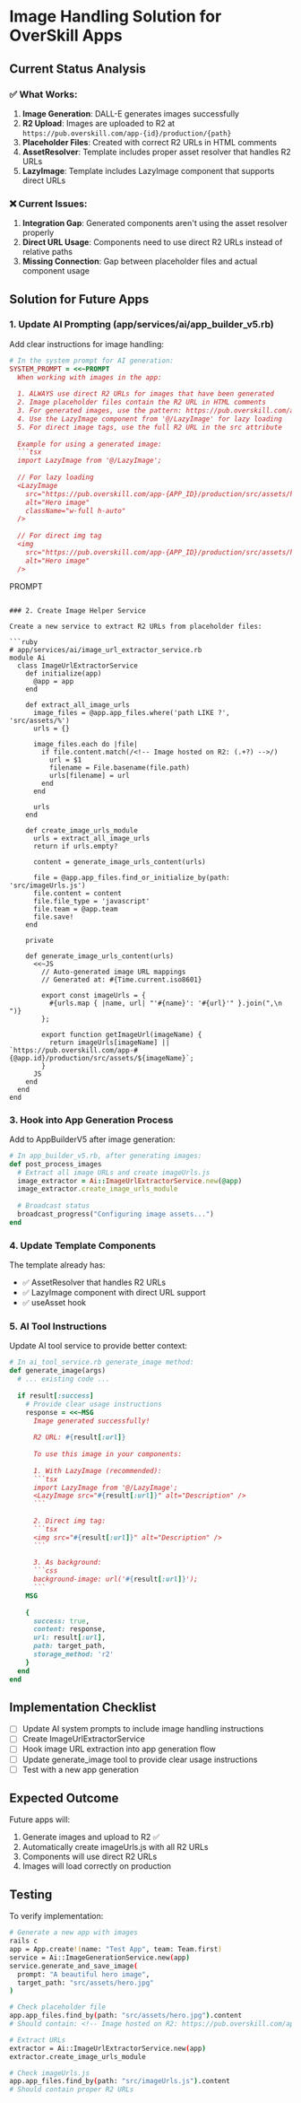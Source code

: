 # Image Handling Solution for OverSkill Apps

## Current Status Analysis

### ✅ What Works:
1. **Image Generation**: DALL-E generates images successfully
2. **R2 Upload**: Images are uploaded to R2 at `https://pub.overskill.com/app-{id}/production/{path}`
3. **Placeholder Files**: Created with correct R2 URLs in HTML comments
4. **AssetResolver**: Template includes proper asset resolver that handles R2 URLs
5. **LazyImage**: Template includes LazyImage component that supports direct URLs

### ❌ Current Issues:
1. **Integration Gap**: Generated components aren't using the asset resolver properly
2. **Direct URL Usage**: Components need to use direct R2 URLs instead of relative paths
3. **Missing Connection**: Gap between placeholder files and actual component usage

## Solution for Future Apps

### 1. Update AI Prompting (app/services/ai/app_builder_v5.rb)

Add clear instructions for image handling:

```ruby
# In the system prompt for AI generation:
SYSTEM_PROMPT = <<~PROMPT
  When working with images in the app:
  
  1. ALWAYS use direct R2 URLs for images that have been generated
  2. Image placeholder files contain the R2 URL in HTML comments
  3. For generated images, use the pattern: https://pub.overskill.com/app-{APP_ID}/production/src/assets/{filename}
  4. Use the LazyImage component from '@/LazyImage' for lazy loading
  5. For direct image tags, use the full R2 URL in the src attribute
  
  Example for using a generated image:
  ```tsx
  import LazyImage from '@/LazyImage';
  
  // For lazy loading
  <LazyImage 
    src="https://pub.overskill.com/app-{APP_ID}/production/src/assets/hero.jpg"
    alt="Hero image"
    className="w-full h-auto"
  />
  
  // For direct img tag
  <img 
    src="https://pub.overskill.com/app-{APP_ID}/production/src/assets/hero.jpg"
    alt="Hero image"
  />
  ```
PROMPT
```

### 2. Create Image Helper Service

Create a new service to extract R2 URLs from placeholder files:

```ruby
# app/services/ai/image_url_extractor_service.rb
module Ai
  class ImageUrlExtractorService
    def initialize(app)
      @app = app
    end
    
    def extract_all_image_urls
      image_files = @app.app_files.where('path LIKE ?', 'src/assets/%')
      urls = {}
      
      image_files.each do |file|
        if file.content.match(/<!-- Image hosted on R2: (.+?) -->/)
          url = $1
          filename = File.basename(file.path)
          urls[filename] = url
        end
      end
      
      urls
    end
    
    def create_image_urls_module
      urls = extract_all_image_urls
      return if urls.empty?
      
      content = generate_image_urls_content(urls)
      
      file = @app.app_files.find_or_initialize_by(path: 'src/imageUrls.js')
      file.content = content
      file.file_type = 'javascript'
      file.team = @app.team
      file.save!
    end
    
    private
    
    def generate_image_urls_content(urls)
      <<~JS
        // Auto-generated image URL mappings
        // Generated at: #{Time.current.iso8601}
        
        export const imageUrls = {
          #{urls.map { |name, url| "'#{name}': '#{url}'" }.join(",\n  ")}
        };
        
        export function getImageUrl(imageName) {
          return imageUrls[imageName] || `https://pub.overskill.com/app-#{@app.id}/production/src/assets/${imageName}`;
        }
      JS
    end
  end
end
```

### 3. Hook into App Generation Process

Add to AppBuilderV5 after image generation:

```ruby
# In app_builder_v5.rb, after generating images:
def post_process_images
  # Extract all image URLs and create imageUrls.js
  image_extractor = Ai::ImageUrlExtractorService.new(@app)
  image_extractor.create_image_urls_module
  
  # Broadcast status
  broadcast_progress("Configuring image assets...")
end
```

### 4. Update Template Components

The template already has:
- ✅ AssetResolver that handles R2 URLs
- ✅ LazyImage component with direct URL support
- ✅ useAsset hook

### 5. AI Tool Instructions

Update AI tool service to provide better context:

```ruby
# In ai_tool_service.rb generate_image method:
def generate_image(args)
  # ... existing code ...
  
  if result[:success]
    # Provide clear usage instructions
    response = <<~MSG
      Image generated successfully!
      
      R2 URL: #{result[:url]}
      
      To use this image in your components:
      
      1. With LazyImage (recommended):
      ```tsx
      import LazyImage from '@/LazyImage';
      <LazyImage src="#{result[:url]}" alt="Description" />
      ```
      
      2. Direct img tag:
      ```tsx
      <img src="#{result[:url]}" alt="Description" />
      ```
      
      3. As background:
      ```css
      background-image: url('#{result[:url]}');
      ```
    MSG
    
    { 
      success: true, 
      content: response,
      url: result[:url],
      path: target_path,
      storage_method: 'r2'
    }
  end
end
```

## Implementation Checklist

- [ ] Update AI system prompts to include image handling instructions
- [ ] Create ImageUrlExtractorService
- [ ] Hook image URL extraction into app generation flow
- [ ] Update generate_image tool to provide clear usage instructions
- [ ] Test with a new app generation

## Expected Outcome

Future apps will:
1. Generate images and upload to R2 ✅
2. Automatically create imageUrls.js with all R2 URLs
3. Components will use direct R2 URLs
4. Images will load correctly on production

## Testing

To verify implementation:

```bash
# Generate a new app with images
rails c
app = App.create!(name: "Test App", team: Team.first)
service = Ai::ImageGenerationService.new(app)
service.generate_and_save_image(
  prompt: "A beautiful hero image",
  target_path: "src/assets/hero.jpg"
)

# Check placeholder file
app.app_files.find_by(path: "src/assets/hero.jpg").content
# Should contain: <!-- Image hosted on R2: https://pub.overskill.com/app-{id}/production/src/assets/hero.jpg -->

# Extract URLs
extractor = Ai::ImageUrlExtractorService.new(app)
extractor.create_image_urls_module

# Check imageUrls.js
app.app_files.find_by(path: "src/imageUrls.js").content
# Should contain proper R2 URLs
```